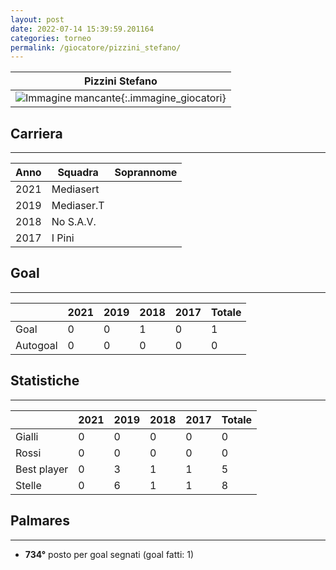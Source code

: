 ```yaml
---
layout: post
date: 2022-07-14 15:39:59.201164
categories: torneo
permalink: /giocatore/pizzini_stefano/
---
```

<link rel='stylesheets' href='./../assets/giocatori.css'>

| Pizzini Stefano |
|:-----:|
| ![Immagine mancante]('./../../assets/giocatori/pizzini_stefano.png){:.immagine_giocatori} |


## Carriera
----

|Anno|Squadra|Soprannome|
|:---:|---|---|
|2021|Mediasert||
|2019|Mediaser.T||
|2018|No S.A.V.||
|2017|I Pini||


## Goal
----

| |2021|2019|2018|2017| Totale |
|---|---|---|---|---|---|
|Goal|0|0|1|0|1|
|Autogoal|0|0|0|0|0|


## Statistiche
----

| |2021|2019|2018|2017| Totale |
|---|---|---|---|---|---|
|Gialli|0|0|0|0|0|
|Rossi|0|0|0|0|0|
|Best player|0|3|1|1|5|
|Stelle|0|6|1|1|8|


## Palmares
----

- **734°** posto per goal segnati (goal fatti: 1)
